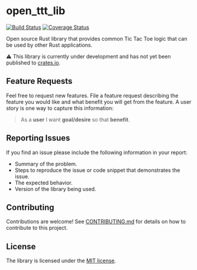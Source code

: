 # open_ttt_lib
[![Build Status](https://travis-ci.com/j-richey/open_ttt_lib.svg?branch=master)](https://travis-ci.com/j-richey/open_ttt_lib)
[![Coverage Status](https://coveralls.io/repos/github/j-richey/open_ttt_lib/badge.svg?branch=master)](https://coveralls.io/github/j-richey/open_ttt_lib?branch=master)

Open source Rust library that provides common Tic Tac Toe logic that can be used
by other Rust applications.

:warning: This library is currently under development and has not yet been published
to [crates.io](https://crates.io/).


## Feature Requests
Feel free to request new features. File a feature request describing the feature
you would like and what benefit you will get from the feature. A user story is 
one way to capture this information:

> As a **user** I want **goal/desire** so that **benefit**.


## Reporting Issues
If you find an issue please include the following information in your report:

* Summary of the problem.
* Steps to reproduce the issue or code snippet that demonstrates the issue.
* The expected behavior.
* Version of the library being used.


## Contributing
Contributions are welcome! See [CONTRIBUTING.md](CONTRIBUTING.md) for details on how
to contribute to this project.


## License
The library is licensed under the [MIT license](LICENSE.txt).
